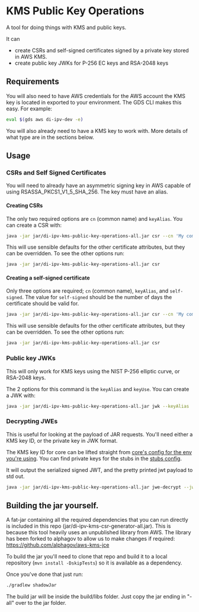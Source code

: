 # KMS Public Key Operations

A tool for doing things with KMS and public keys.

It can 
 - create CSRs and self-signed certificates signed by a private key stored in AWS KMS.
 - create public key JWKs for P-256 EC keys and RSA-2048 keys

## Requirements

You will also need to have AWS credentials for the AWS account the KMS key is located in exported to your environment.
The GDS CLI makes this easy. For example:

```bash
eval $(gds aws di-ipv-dev -e)
```

You will also already need to have a KMS key to work with. More details of what type are in the sections below.

## Usage

### CSRs and Self Signed Certificates

You will need to already have an asymmetric signing key in AWS capable of using RSASSA_PKCS1_V1_5_SHA_256. The key must
have an alias.

#### Creating CSRs

The only two required options are `cn` (common name) and `keyAlias`. You can create a CSR with:

```bash
java -jar jar/di-ipv-kms-public-key-operations-all.jar csr --cn 'My common name' --keyAlias 'alias/myKeyAlias'
```

This will use sensible defaults for the other certificate attributes, but they can be overridden. To see the other
options run:

```bash
java -jar jar/di-ipv-kms-public-key-operations-all.jar csr
```

#### Creating a self-signed certificate

Only three options are required; `cn` (common name), `keyAlias`, and `self-signed`. The value for `self-signed` should be
the number of days the certificate should be valid for.

```bash
java -jar jar/di-ipv-kms-public-key-operations-all.jar csr --cn 'My common name' --keyAlias 'alias/myKeyAlias' --self-signed 365
```

This will use sensible defaults for the other certificate attributes, but they can be overridden. To see the other
options run:

```bash
java -jar jar/di-ipv-kms-public-key-operations-all.jar csr
```

### Public key JWKs

This will only work for KMS keys using the NIST P-256 elliptic curve, or RSA-2048 keys.

The 2 options for this command is the `keyAlias` and `keyUse`. You can create a JWK with:

```bash
java -jar jar/di-ipv-kms-public-key-operations-all.jar jwk --keyAlias 'alias/myKeyAlias' --keyUse 'sig'
```

### Decrypting JWEs

This is useful for looking at the payload of JAR requests. You'll need either a KMS key ID, or the private key in JWK
format.

The KMS key ID for core can be lifted straight from [core's config for the env you're using](https://github.com/govuk-one-login/ipv-core-common-infra/blob/main/utils/config-mgmt/app/configs/core.staging.params.yaml#L129). 
You can find private keys for the stubs in the [stubs config](https://github.com/govuk-one-login/ipv-stubs-common-infra/blob/main/utils/config-mgmt/app/configs/stubs.production.params.yaml#L346).

It will output the serialized signed JWT, and the pretty printed jwt payload to std out.

```bash
java -jar jar/di-ipv-kms-public-key-operations-all.jar jwe-decrypt --jwe=<jwe> [--kms-key-id=<kmsKeyId> | --private-key-jwk=<privateKeyJwk>]
```

## Building the jar yourself.

A fat-jar containing all the required dependencies that you can run directly is included in this repo (jar/di-ipv-kms-csr-generator-all.jar).
This is because this tool heavily uses an unpublished library from AWS. The library has been forked to alphagov to allow
us to make changes if required: https://github.com/alphagov/aws-kms-jce

To build the jar you'll need to clone that repo and build it to a local repository (`mvn install -DskipTests`) so it is available as a dependency.

Once you've done that just run:

```bash
./gradlew shadowJar
```

The build jar will be inside the build/libs folder. Just copy the jar ending in "-all" over to the jar folder.